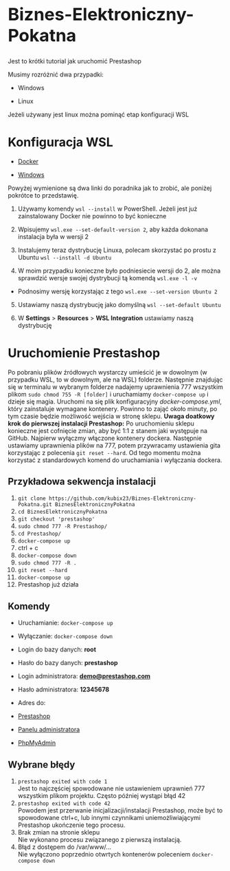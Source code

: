 
<h1 style="font-size: 40px">Biznes-Elektroniczny-Pokatna</h1>

  

Jest to krótki tutorial jak uruchomić Prestashop

Musimy rozróżnić dwa przypadki:

- Windows

- Linux

  

Jeżeli używany jest linux można pominąć etap konfiguracji WSL

  

# Konfiguracja WSL

- [Docker](https://docs.docker.com/desktop/wsl/)

- [Windows](https://learn.microsoft.com/en-us/windows/wsl/install)

  

Powyżej wymienione są dwa linki do poradnika jak to zrobić, ale poniżej pokrótce to przedstawię.

  

1. Używamy komendy `wsl --install` w PowerShell. Jeżeli jest już zainstalowany Docker nie powinno to być konieczne

2. Wpisujemy `wsl.exe --set-default-version 2`, aby każda dokonana instalacja była w wersji 2

3. Instalujemy teraz dystrybucję Linuxa, polecam skorzystać po prostu z Ubuntu `wsl --install -d Ubuntu`

4. W moim przypadku konieczne było podniesiecie wersji do 2, ale można sprawdzić wersje swojej dystrybucji tą komendą `wsl.exe -l -v`

- Podnosimy wersję korzystając z tego `wsl.exe --set-version Ubuntu 2`

5. Ustawiamy naszą dystrybucję jako domyślną `wsl --set-default Ubuntu`

6. W **Settings** > **Resources** > **WSL Integration** ustawiamy naszą dystrybucję
  

# Uruchomienie Prestashop

Po pobraniu plików źródłowych wystarczy umieścić je w dowolnym (w przypadku WSL, to w dowolnym, ale na WSL) folderze. Następnie znajdując się w terminalu w wybranym folderze nadajemy uprawnienia 777 wszystkim plikom `sudo chmod 755 -R [folder]` i uruchamiamy `docker-compose up` i dzieje się magia. Uruchomi na się plik konfiguracyjny _docker-compose.yml_, który zainstaluje wymagane kontenery. Powinno to zająć około minuty, po tym czasie będzie możliwość wejścia w stronę sklepu.
**Uwaga doatkowy krok do pierwszej instalacji Prestashop:**
Po uruchomieniu sklepu konieczne jest cofnięcie zmian, aby być 1:1 z stanem jaki występuje na GitHub. Najpierw wyłączmy włączone kontenery dockera. Następnie ustawiamy uprawnienia plików na 777, potem przywracamy ustawienia gita korzystając z polecenia `git reset --hard`. 
Od tego momentu można korzystać z standardowych komend do uruchamiania i wyłączania dockera.

## Przykładowa sekwencja instalacji
1. `git clone https://github.com/kubix23/Biznes-Elektroniczny-Pokatna.git BiznesElektronicznyPokatna`
2. `cd BiznesElektronicznyPokatna`
3. `git checkout 'prestashop'`
4. `sudo chmod 777 -R Prestashop/`
5. `cd Prestashop/`
6. `docker-compose up`
7. ctrl + c
8. `docker-compose down`
9. `sudo chmod 777 -R .`
10. `git reset --hard`
11. `docker-compose up`
12. Prestashop już działa

## Komendy

- Uruchamianie: `docker-compose up`

- Wyłączanie: `docker-compose down`

- Login do bazy danych: **root**

- Hasło do bazy danych: **prestashop**

- Login administratora: **demo@prestashop.com**

- Hasło administratora: **12345678**

- Adres do:

- [Prestashop](http://localhost:8080)

- [Panelu administratora](http://localhost:8080/admin-dev)

- [PhpMyAdmin]( http://localhost:8081)


## Wybrane błędy

1. `prestashop exited with code 1`  
Jest to najczęściej spowodowane nie ustawieniem uprawnień 777 wszystkim plikom projektu. Często później wystąpi błąd 42
2. `prestashop exited with code 42`  
Powodem jest przerwanie inicjalizacji/instalacji Prestashop, może być to spowodowane ctrl+c, lub innymi czynnikami uniemożliwiającymi Prestashop ukończenie tego procesu.
3. Brak zmian na stronie sklepu  
Nie wykonano procesu związanego z pierwszą instalacją.
4. Błąd z dostępem do /var/www/...  
Nie wyłączono poprzednio otwrtych kontenerów poleceniem `docker-compose down`
